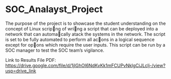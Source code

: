 # SOC_Analayst_Project
The purpose of the project is to showcase the student understanding on the concept of Linux scrip􀆟ng of wri􀆟ng a script that can be deployed into a network that can automa􀆟cally atack the systems in the network.
The script is set to be fully automated to perform all ac􀆟ons in a logical sequence except for op􀆟ons which require the user inputs. This script can be run by a SOC manager to test the SOC team’s vigilance.

Link to Results File PDF:
https://drive.google.com/file/d/1jIGhOl6NdKvKk1mFCUPvNklgCiJLclj-/view?usp=drive_link
